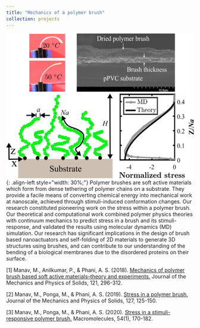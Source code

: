 ```yaml
---
title: "Mechanics of a polymer brush"
collection: projects
---
```


![styled-image](/images/polymer_brush.png "Polymer brush"){: .align-left style="width: 30%;"} Polymer brushes are soft active materials which form from dense tethering of polymer chains on a substrate. They provide a facile means of converting chemical energy into mechanical work at nanoscale, achieved through  stimuli-induced conformation changes. Our research constituted pioneering work on the stress within a polymer brush. Our theoretical and computational work combined polymer physics theories with continuum mechanics to predict stress in a brush and its stimuli-response, and validated the results
using molecular dynamics (MD) simulation. Our research has significant implications in the design of brush based nanoactuators and self-folding of 2D materials to generate 3D structures using brushes, and can contribute to our understanding of the bending of a biological membranes due to the disordered proteins on their surface.  
  
[1] Manav, M., Anilkumar, P., & Phani, A. S. (2018). <u><a href="https://www.sciencedirect.com/science/article/pii/S0022509618303934?casa_token=mnkmtqiYroAAAAAA:L5i5tG7Qj6ACldHQukw0P4lUVS6PtjLUzybOlmd2lFTgRGt-7fOmfBVOe516aJa50ShWoL3fFw">Mechanics of polymer brush based soft active materials–theory and experiments</a>.</u> Journal of the Mechanics and Physics of Solids, 121, 296-312.  
  
[2] Manav, M., Ponga, M., & Phani, A. S. (2019). <u><a href="https://www.sciencedirect.com/science/article/pii/S0022509618309839?casa_token=ZNmRKdRnZc8AAAAA:L6Z_Qy7x87A-IrxIXJUvE3vuT6RuucK0BeHYo1r0T4ZwO0DYn0XeI-uEZ67U-qLkOwFXeQQF5A">Stress in a polymer brush</a>.</u> Journal of the Mechanics and Physics of Solids, 127, 125-150.  
  
[3] Manav, M., Ponga, M., & Phani, A. S. (2020). <u><a href="https://pubs.acs.org/doi/full/10.1021/acs.macromol.0c01783?casa_token=S45E7ZG4ek0AAAAA%3AMIk7IHaP6GSmO_boJlmK8vbOjEosAEWVURFLAnziCPhlXLv8yVNajLaMWh5AZVOf_jwxBkFdIdssNFE">Stress in a stimuli-responsive polymer brush</a>.</u> Macromolecules, 54(1), 170-182.